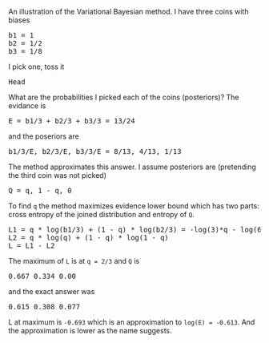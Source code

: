 An illustration of the Variational Bayesian method. I have three coins with biases

<pre>
b1 = 1
b2 = 1/2
b3 = 1/8
</pre>
I pick one, toss it
<pre>
Head
</pre>

What are the probabilities I picked each of the coins (posteriors)? The evidance is

<pre>
E = b1/3 + b2/3 + b3/3 = 13/24
</pre>
and the poseriors are
<pre>
b1/3/E, b2/3/E, b3/3/E = 8/13, 4/13, 1/13
</pre>

The method approximates this answer. I assume posteriors are (pretending the third coin was not picked)

<pre>
Q = q, 1 - q, 0
</pre>

To find `q` the method maximizes evidence lower bound which has two parts: cross entropy of the joined distribution and entropy of `Q`.

<pre>
L1 = q * log(b1/3) + (1 - q) * log(b2/3) = -log(3)*q - log(6)*(1 - q)
L2 = q * log(q) + (1 - q) * log(1 - q)
L = L1 - L2
</pre>
The maximum of `L` is at `q = 2/3` and `Q` is
<pre>
0.667 0.334 0.00
</pre>
and the exact answer was
<pre>
0.615 0.308 0.077
</pre>
L at maximum is `-0.693` which is an approximation to `log(E) = -0.613`. And the approximation is lower as the name suggests.
